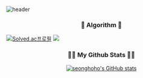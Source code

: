 ![header](https://capsule-render.vercel.app/api?type=waving&color=F9E4AA&height=250&section=header&text=Seongho%20Choi&&fontColor=484848&fontSize=70&animation=fadeIn&fontAlignY=38&desc=&descAlignY=60&descAlign=67)

<h3 align="center">🎇 Algorithm 🎇</h3>
<p align="center">

[![Solved.ac프로필](http://mazassumnida.wtf/api/v2/generate_badge?boj=chltjdgh3)](https://solved.ac/chltjdgh3) <img src="http://mazandi.herokuapp.com/api?handle=chltjdgh3&theme=warm"/>

</p>

 <h3 align="center">👩‍💻 My Github Stats 👩‍💻</h3>
<div align="center">

[![seonghoho's GitHub stats](https://github-readme-stats.vercel.app/api?username=seonghoho&hide_title=true&show_icons=true&include_all_commits=true&disable_animations=true&theme=vue)](https://github.com/anuraghazra/github-readme-stats)

</div>

<!-- <h3 align="center">📚 Tech Stack 📚</h3>
<p align="center">
</p> -->

<!--
**seonghoho/seonghoho** is a ✨ _special_ ✨ repository because its `README.md` (this file) appears on your GitHub profile.

Here are some ideas to get you started:

- 🔭 I’m currently working on ...
- 🌱 I’m currently learning ...
- 👯 I’m looking to collaborate on ...
- 🤔 I’m looking for help with ...
- 💬 Ask me about ...
- 📫 How to reach me: ...
- 😄 Pronouns: ...
- ⚡ Fun fact: ...
-->
